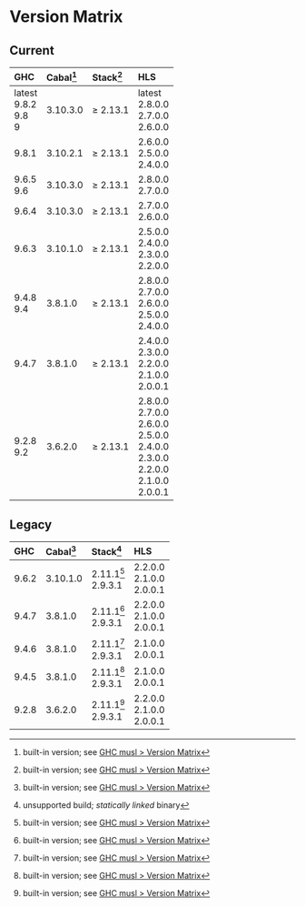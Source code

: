 # Version Matrix

## Current

| GHC                         | Cabal[^1] | Stack[^1]   | HLS                                                                                             |
|:----------------------------|:----------|:------------|:----------------------------------------------------------------------------------------------- |
| latest<br>9.8.2<br>9.8<br>9 | 3.10.3.0  | ≥ 2.13.1    | latest<br>2.8.0.0<br>2.7.0.0<br>2.6.0.0                                                         |
| 9.8.1                       | 3.10.2.1  | ≥ 2.13.1    | 2.6.0.0<br>2.5.0.0<br>2.4.0.0                                                                   |
| 9.6.5<br>9.6                | 3.10.3.0  | ≥ 2.13.1    | 2.8.0.0<br>2.7.0.0                                                                              |
| 9.6.4                       | 3.10.3.0  | ≥ 2.13.1    | 2.7.0.0<br>2.6.0.0                                                                              |
| 9.6.3                       | 3.10.1.0  | ≥ 2.13.1    | 2.5.0.0<br>2.4.0.0<br>2.3.0.0<br>2.2.0.0                                                        |
| 9.4.8<br>9.4                | 3.8.1.0   | ≥ 2.13.1    | 2.8.0.0<br>2.7.0.0<br>2.6.0.0<br>2.5.0.0<br>2.4.0.0                                             |
| 9.4.7                       | 3.8.1.0   | ≥ 2.13.1    | 2.4.0.0<br>2.3.0.0<br>2.2.0.0<br>2.1.0.0<br>2.0.0.1                                             |
| 9.2.8<br>9.2                | 3.6.2.0   | ≥ 2.13.1    | 2.8.0.0<br>2.7.0.0<br>2.6.0.0<br>2.5.0.0<br>2.4.0.0<br>2.3.0.0<br>2.2.0.0<br>2.1.0.0<br>2.0.0.1 |

[^1]: built-in version; see [GHC musl > Version Matrix](../VERSION_MATRIX.md)

## Legacy

| GHC   | Cabal[^1] | Stack[^2]             | HLS                           |
|:------|:----------|:----------------------|:----------------------------- |
| 9.6.2 | 3.10.1.0  | 2.11.1[^1]<br>2.9.3.1 | 2.2.0.0<br>2.1.0.0<br>2.0.0.1 |
| 9.4.7 | 3.8.1.0   | 2.11.1[^1]<br>2.9.3.1 | 2.2.0.0<br>2.1.0.0<br>2.0.0.1 |
| 9.4.6 | 3.8.1.0   | 2.11.1[^1]<br>2.9.3.1 | 2.1.0.0<br>2.0.0.1            |
| 9.4.5 | 3.8.1.0   | 2.11.1[^1]<br>2.9.3.1 | 2.1.0.0<br>2.0.0.1            |
| 9.2.8 | 3.6.2.0   | 2.11.1[^1]<br>2.9.3.1 | 2.2.0.0<br>2.1.0.0<br>2.0.0.1 |

[^2]: unsupported build; *statically linked* binary
